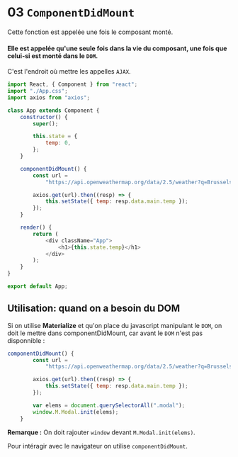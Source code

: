 # 03 `ComponentDidMount`

Cette fonction est appelée une fois le composant monté.

#### Elle est appelée qu'une seule fois dans la vie du composant, une fois que celui-si est monté dans le `DOM`.

C'est l'endroit où mettre les appelles `AJAX`.

```js
import React, { Component } from "react";
import "./App.css";
import axios from "axios";

class App extends Component {
    constructor() {
        super();

        this.state = {
            temp: 0,
        };
    }

    componentDidMount() {
        const url =
            "https://api.openweathermap.org/data/2.5/weather?q=Brussels&units=metric&appid=e312dbeb8840e51f92334498a261ca1d";

        axios.get(url).then((resp) => {
            this.setState({ temp: resp.data.main.temp });
        });
    }

    render() {
        return (
            <div className="App">
                <h1>{this.state.temp}</h1>
            </div>
        );
    }
}

export default App;
```

## Utilisation: quand on a besoin du DOM

Si on utilise **Materialize** et qu'on place du javascript manipulant le `DOM`, on doit le mettre dans componentDidMount, car avant le `DOM` n'est pas disponnible :

```js
componentDidMount() {
        const url =
            "https://api.openweathermap.org/data/2.5/weather?q=Brussels&units=metric&appid=e312dbeb8840e51f92334498a261ca1d";

        axios.get(url).then((resp) => {
            this.setState({ temp: resp.data.main.temp });
        });

        var elems = document.querySelectorAll(".modal");
        window.M.Modal.init(elems);
    }
```

**Remarque :** On doit rajouter `window` devant `M.Modal.init(elems)`.

Pour intéragir avec le navigateur on utilise `componentDidMount`.

